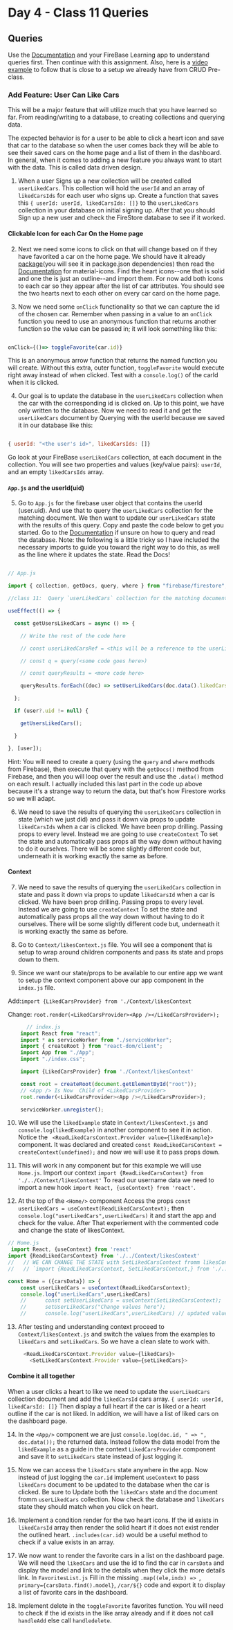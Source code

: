 # Day 4 - Class 11 Queries

## Queries

Use the [Documentation](https://firebase.google.com/docs/firestore/query-data/queries) and your FireBase Learning app to understand queries first. Then continue with this assignment. Also, here is a [video example](https://www.youtube.com/watch?v=gEaY2GZMino) to follow that is close to a setup we already have from CRUD Pre-class.

### Add Feature: User Can Like Cars

This will be a major feature that will utilize much that you have learned so far. From reading/writing to a database, to creating collections and querying data.

The expected behavior is for a user to be able to click a heart icon and save that car to the database so when the user comes back they will be able to see their saved cars on the home page and a list of them in the dashboard. In general, when it comes to adding a new feature you always want to start with the data. This is called data driven design.

1. When a user Signs up a new collection will be created called `userLikedCars`. This collection will hold the `userId` and an array of `likedCarsIds` for each user who signs up. Create a function that saves this `{ userId: userId, likedCarsIds: []}` to the `userLikedCars` collection in your database on initial signing up. After that you should Sign up a new user and check the FireStore database to see if it worked.

#### Clickable Icon for each Car On the Home page

2. Next we need some icons to click on that will change based on if they have favorited a car on the home page. We should have it already [package](https://www.npmjs.com/package/@mui/icons-material)(you will see it in package.json dependencies) then read the [Documentation](https://mui.com/material-ui/material-icons/) for material-icons. Find the heart icons--one that is solid and one the is just an outline--and import them. For now add both icons to each car so they appear after the list of car attributes. You should see the two hearts next to each other on every car card on the home page.

3. Now we need some `onClick` functionality so that we can capture the id of the chosen car. Remember when passing in a value to an `onClick` function you need to use an anonymous function that returns another function so the value can be passed in; it will look something like this:

```javascript code below

onClick={()=> toggleFavorite(car.id)}

```

This is an anonymous arrow function that returns the named function you will create. Without this extra, outer function, `toggleFavorite` would execute right away instead of when clicked. Test with a `console.log()` of the carId when it is clicked.

4. Our goal is to update the database in the `userLikedCars` collection when the car with the corresponding id is clicked on. Up to this point, we have only written to the database. Now we need to read it and get the `userLikedCars` document by Querying with the userId because we saved it in our database like this:

```javascript

{ userId: "<the user's id>", likedCarsIds: []}

```

Go look at your FireBase `userLikedCars` collection, at each document in the collection. You will see two properties and values (key/value pairs): `userId`, and an empty `likedCarsIds` array.

#### `App.js` and the userId(uid)

5. Go to `App.js` for the firebase user object that contains the userId (user.uid). And use that to query the `userLikedCars` collection for the matching document. We then want to update our `userLikedCars` state with the results of this query. Copy and paste the code below to get you started. Go to the [Documentation](https://firebase.google.com/docs/firestore/query-data/queries) if unsure on how to query and read the database. Note: the following is a little tricky so I have included the necessary imports to guide you toward the right way to do this, as well as the line where it updates the state. Read the Docs!

```javascript

// App.js

import { collection, getDocs, query, where } from "firebase/firestore";

//class 11:  Query `userLikedCars` collection for the matching document based on the user Id (uid).

useEffect(() => {

  const getUsersLikedCars = async () => {

    // Write the rest of the code here

    // const userLikedCarsRef = <this will be a reference to the userLikedCars collection>

    // const q = query(<some code goes here>)

    // const queryResults = <more code here>

    queryResults.forEach((doc) => setUserLikedCars(doc.data().likedCarsIds)); // you will have to loop over the result even though it's an object. Weird! This is why we RTFM!

  };

  if (user?.uid != null) {

    getUsersLikedCars();

  }

}, [user]);

```

Hint: You will need to create a query (using the `query` and `where` methods from Firebase), then execute that query with the `getDocs()` method from Firebase, and then you will loop over the result and use the `.data()` method on each result. I actually included this last part in the code up above because it's a strange way to return the data, but that's how Firestore works so we will adapt. 

6. We need to save the results of querying the `userLikedCars` collection in state (which we just did) and pass it down via props to update `likedCarsIds` when a car is clicked. We have been prop drilling. Passing props to every level. Instead we are going to use `createContext` To set the state and automatically pass props all the way down without having to do it ourselves. There will be some slightly different code but, underneath it is working exactly the same as before.

#### Context

7.  We need to save the results of querying the `userLikedCars`  collection in state and pass it down via props to update `likedCarsId` when a car is clicked. We have been prop drilling. Passing props to every level. Instead we are going to use `createContext` To set the state and automatically pass props all the way down without having to do it ourselves. There will be some slightly different code but, underneath it is working exactly the same as before.

8. Go to `Context/likesContext.js` file. You will see a component that is setup to wrap around children components and pass its state and props down to them.

9. Since we want our state/props to be available to our entire app we want to setup the context component above our app component in the `index.js` file.
 
Add:`import {LikedCarsProvider} from './Context/likesContext`

Change:  `root.render(<LikedCarsProvider><App /></LikedCarsProvider>);`

```javascript
      // index.js
    import React from "react";
    import * as serviceWorker from "./serviceWorker";
    import { createRoot } from "react-dom/client";
    import App from "./App";
    import "./index.css";

    import {LikedCarsProvider} from './Context/likesContext'

    const root = createRoot(document.getElementById("root"));
    // <App /> Is Now  Child of <LikedCarsProvider>
    root.render(<LikedCarsProvider><App /></LikedCarsProvider>);

    serviceWorker.unregister();


```


10. We will use the `likedExample` state in `Context/likesContext.js` and `console.log(likedExample)`  in another component to see it in action. Notice the ` <ReadLikedCarsContext.Provider value={likedExample}>` component. It was declared and created `const ReadLikedCarsContext = createContext(undefined);`  and now we will use it to pass props down.

11. This will work in any component but for this example we will use `Home.js`. Import our context `import {ReadLikedCarsContext} from './../Context/likesContext'` To read our username data we need to import a new hook `import React, {useContext} from 'react'`.

12. At the top of the `<Home/>` component Access the props `const userLikedCars = useContext(ReadLikedCarsContext);` then `console.log("userLikedCars",userLikedCars)` it and start the app and check for the value. After That experiement with the commented code and change the
state of likesContext.

```javascript
// Home.js
 import React, {useContext} from 'react'
import {ReadLikedCarsContext} from './../Context/likesContext'
//   // WE CAN CHANGE THE STATE with SetLikedCarsContext fromm likesContext.js
//   // `import {ReadLikedCarsContext, SetLikedCarsContext,} from './../Context/likesContext'`

const Home = ({carsData}) => {
    const userLikedCars = useContext(ReadLikedCarsContext);
    console.log("userLikedCars",userLikedCars)
    //      const setUserLikedCars = useContext(SetLikedCarsContext);
    //      setUserLikedCars("Change values here");
    //      console.log("userLikedCars",userLikedCars) // updated values 


```

13. After testing and understanding context proceed to `Context/likesContext.js` and switch the values from the examples to `likedCars` and `setLikedCars`. So we have a clean slate to work with.
```javascript
     <ReadLikedCarsContext.Provider value={likedCars}>
       <SetLikedCarsContext.Provider value={setLikedCars}>
```


 #### Combine it all together

When a user clicks a heart to like we need to update the `userLikedCars`  collection document and add the `likedCarsId` cars array.
 `{ userId: userId, likedCarsId: []}` Then display a full heart if the car is liked or a heart outline if the car is not liked. In addition, we will have a list of liked cars on the dashboard page.

 14. In the `<App/>` component we are just `console.log(doc.id, " => ", doc.data());` the returned data. Instead follow the data model from the `likedExample` as a guide in the context `LikedCarsProvider` component and save it to `setLikedCars` state instead of just logging it.

 15. Now we can access the `likedCars` state anywhere in the app. Now instead of just logging the `car.id` implement `useContext` to pass `likedCars` document to be updated to the database when the car is clicked. Be sure to Update both the `likedCars` state and the document fromm `userLikedCars` collection. Now check the database and `likedCars` state they should match when you click on heart.

 16. Implement a condition render for the two heart icons. If the id exists in `likedCarsId` array then render the solid heart if it does not exist render the outlined heart. `.includes(car.id)` would be a useful method to check if a value exists in an array.

 17. We now want to render the favorite cars in a list on the dashboard page. We will need the `likedCars` and use the id to find the car in `carsData` and display the model and link to the details when they click the more details link. In `FavoritesList.js` Fill in the missing  `.map((ele,indx) => `,    `primary={carsData.find().model}`, `/car/${}` code and export it to display a list of favorite cars in the dashboard.

 18. Implement delete in the `toggleFavorite` favorites function. You will need to check if the id exists in the like array already and if it does not call `handleAdd` else call  `handledelete`.



